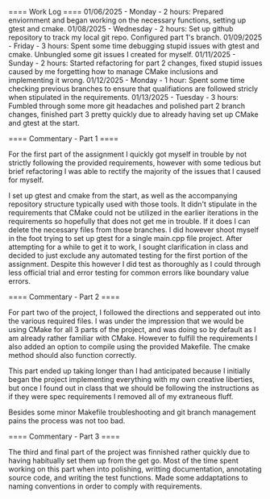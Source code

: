 ==== Work Log ==== 
01/06/2025 - Monday - 2 hours: Prepared enviornment and began working on the necessary functions, setting up gtest and cmake.
01/08/2025 - Wednesday - 2 hours: Set up github repository to track my local git repo. Configured part 1's branch.
01/09/2025 - Friday - 3 hours: Spent some time debugging stupid issues with gtest and cmake. Unbungled some git issues I created for myself.
01/11/2025 - Sunday - 2 hours: Started refactoring for part 2 changes, fixed stupid issues caused by me forgetting how to manage CMake inclusions and implementing it wrong.
01/12/2025 - Monday - 1 hour: Spent some time checking previous branches to ensure that qualifiations are followed stricly when stipulated in the requirements.
01/13/2025 - Tuesday - 3 hours: Fumbled through some more git headaches and polished part 2 branch changes, finished part 3 pretty quickly due to already having set up CMake and gtest at the start. 

==== Commentary - Part 1 ====

For the first part of the assignment I quickly got myself in trouble by not strictly following the provided requirements, however with some tedious but brief refactoring I was able to rectify the majority of the issues that I caused for myself.

I set up gtest and cmake from the start, as well as the accompanying repository structure typically used with those tools. It didn't stipulate in the requirements that CMake could not be utilized in the earlier iterations in the requirements so hopefully that does not get me in trouble. If it does I can delete the necessary files from those branches. I did however shoot myself in the foot trying to set up gtest for a single main.cpp file project. After attempting for a while to get it to work, I sought clarification in class and decided to just exclude any automated testing for the first portion of the assignment. Despite this however I did test as thoroughly as I could through less official trial and error testing for common errors like boundary value errors.  

==== Commentary - Part 2 ====

For part two of the project, I followed the directions and sepperated out into the various required files. I was under the impression that we would be using CMake for all 3 parts of the project, and was doing so by default as I am already rather familiar with CMake. However to fulfill the requirements I also added an option to compile using the provided Makefile. The cmake method should also function correctly.

This part ended up taking longer than I had anticipated because I initially began the project implementing everything with my own creative liberties, but once I found out in class that we should be following the instructions as if they were spec requirements I removed all of my extraneous fluff.

Besides some minor Makefile troubleshooting and git branch management pains the process was not too bad. 

==== Commentary - Part 3 ====

The third and final part of the project was finnished rather quickly due to having habitually set them up from the get go. Most of the time spent working on this part when into polishing, writting documentation, annotating source code, and writing the test functions. Made some addaptations to naming conventions in order to comply with requirements. 
